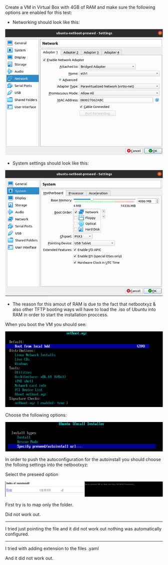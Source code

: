 
Create a VM in Virtual Box with 4GB of RAM and make sure the following options are enabled for this test:

- Networking should look like this:

![Network](https://github.com/nickkostov/autoinstall/blob/main/autoinstall-subiquity/files/networking.png)

- System settings should look like this:

![System](https://github.com/nickkostov/autoinstall/blob/main/autoinstall-subiquity/files/vmnetworkboot.png)

- The reason for this amout of RAM is due to the fact that netbootxyz & also other TFTP booting ways will have to load the .iso of Ubuntu into RAM in order to start the installation proccess.

When you boot the VM you should see:

![Boot](https://github.com/nickkostov/autoinstall/blob/main/autoinstall-subiquity/files/boot.png)

Choose the following options:

![Option](https://github.com/nickkostov/autoinstall/blob/main/autoinstall-subiquity/files/option.png)

In order to push the autoconfiguration for the autoinstall you should choose the folloing settings into the netbootxyz:

Select the preseed option

![Optaution](https://github.com/nickkostov/autoinstall/blob/main/autoinstall-subiquity/files/autoin.png)

First try is to map only the folder.

Did not work out.

-----------------------------------------------------------------------------------------------------------------------------

I tried just pointing the file and it did not work out nothing was automatically configured.


-----------------------------------------------------------------------------------------------------------------------------
I tried with adding extension to the files .yaml


And it did not work out.
